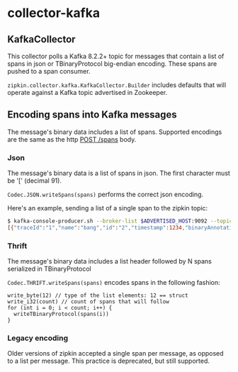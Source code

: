 # collector-kafka

## KafkaCollector
This collector polls a Kafka 8.2.2+ topic for messages that contain
a list of spans in json or TBinaryProtocol big-endian encoding. These
spans are pushed to a span consumer.

`zipkin.collector.kafka.KafkaCollector.Builder` includes defaults that will
operate against a Kafka topic advertised in Zookeeper.

## Encoding spans into Kafka messages
The message's binary data includes a list of spans. Supported encodings
are the same as the http [POST /spans](http://zipkin.io/zipkin-api/#/paths/%252Fspans) body.

### Json
The message's binary data is a list of spans in json. The first character must be '[' (decimal 91).

`Codec.JSON.writeSpans(spans)` performs the correct json encoding.

Here's an example, sending a list of a single span to the zipkin topic:

```bash
$ kafka-console-producer.sh --broker-list $ADVERTISED_HOST:9092 --topic zipkin
[{"traceId":"1","name":"bang","id":"2","timestamp":1234,"binaryAnnotations":[{"key":"lc","value":"bamm-bamm","endpoint":{"serviceName":"flintstones","ipv4":"127.0.0.1"}}]}]
```

### Thrift
The message's binary data includes a list header followed by N spans serialized in TBinaryProtocol

`Codec.THRIFT.writeSpans(spans)` encodes spans in the following fashion:
```
write_byte(12) // type of the list elements: 12 == struct
write_i32(count) // count of spans that will follow
for (int i = 0; i < count; i++) {
  writeTBinaryProtocol(spans(i))
}
```

### Legacy encoding
Older versions of zipkin accepted a single span per message, as opposed
to a list per message. This practice is deprecated, but still supported.
